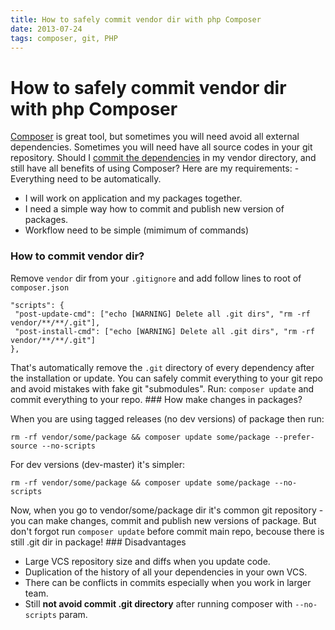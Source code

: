 ```yaml
---
title: How to safely commit vendor dir with php Composer
date: 2013-07-24
tags: composer, git, PHP
---
```



# How to safely commit vendor dir with php Composer

[Composer](http://getcomposer.org/) is great tool, but sometimes you will need avoid all external dependencies. Sometimes you will need have all source codes in your git repository. Should I [ commit the dependencies](http://getcomposer.org/doc/faqs/should-i-commit-the-dependencies-in-my-vendor-directory.md) in my vendor directory, and still have all benefits of using Composer? Here are my requirements: - Everything need to be automatically.
- I will work on application and my packages together.
- I need a simple way how to commit and publish new version of packages.
- Workflow need to be simple (mimimum of commands)

### How to commit vendor dir?

Remove `vendor` dir from your `.gitignore` and add follow lines to root of `composer.json`

```
"scripts": {
 "post-update-cmd": ["echo [WARNING] Delete all .git dirs", "rm -rf vendor/**/**/.git"],
 "post-install-cmd": ["echo [WARNING] Delete all .git dirs", "rm -rf vendor/**/**/.git"]
},
```

That's automatically remove the `.git` directory of every dependency after the installation or update. You can safely commit everything to your git repo and avoid mistakes with fake git "submodules". Run: `composer update` and commit everything to your repo. ### How make changes in packages?

When you are using tagged releases (no dev versions) of package then run:     

```
rm -rf vendor/some/package && composer update some/package --prefer-source --no-scripts
```

For dev versions (dev-master) it's simpler:

```
rm -rf vendor/some/package && composer update some/package --no-scripts
```

Now, when you go to vendor/some/package dir it's common git repository - you can make changes, commit and publish new versions of package. But don't forgot run `composer update` before commit main repo, becouse there is still .git dir in package! ### Disadvantages

- Large VCS repository size and diffs when you update code.
- Duplication of the history of all your dependencies in your own VCS.
- There can be conflicts in commits especially when you work in larger team.
- Still **not avoid commit .git directory** after running composer with `--no-scripts` param.
